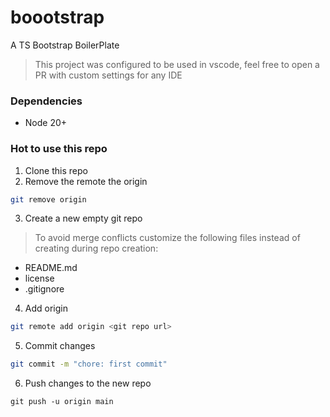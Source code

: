 # boootstrap

A TS Bootstrap BoilerPlate

> This project was configured to be used in vscode, feel free to open a PR with custom settings for any IDE

### Dependencies

- Node 20+

### Hot to use this repo

1. Clone this repo
2. Remove the remote the origin

```sh
git remove origin
```

3. Create a new empty git repo

> To avoid merge conflicts customize the following files instead of creating during repo creation:

- README.md
- license
- .gitignore

4. Add origin

```sh
git remote add origin <git repo url>
```

5. Commit changes

```sh
git commit -m "chore: first commit"
```

6. Push changes to the new repo

```
git push -u origin main
```
